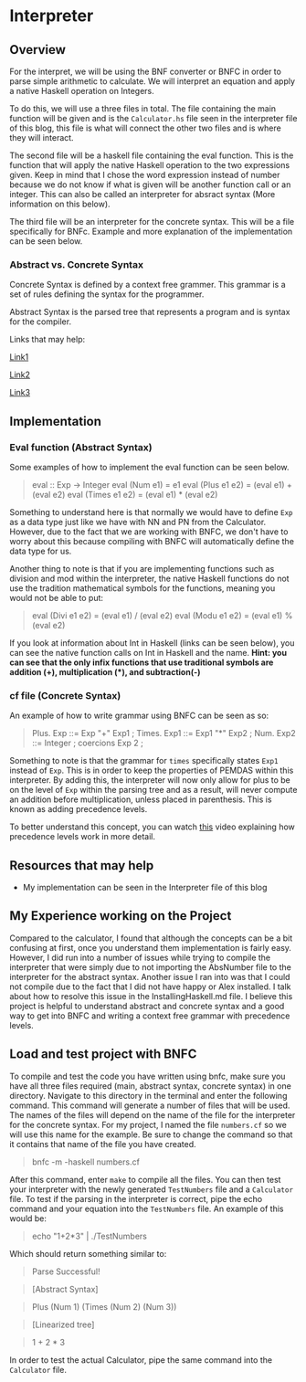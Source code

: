 # Interpreter

## Overview

For the interpret, we will be using the BNF converter or BNFC in order to parse simple arithmetic to calculate. We will interpret an equation and apply a native Haskell operation on Integers. 

To do this, we will use a three files in total. The file containing the main function will be given and is the `Calculator.hs` file seen in the interpreter file of this blog, this file is what will connect the other two files and is where they will interact.

The second file will be a haskell file containing the eval function. This is the function that will apply the native Haskell operation to the two expressions given. Keep in mind that I chose the word expression instead of number because we do not know if what is given will be another function call or an integer. This can also be called an interpreter for absract syntax (More information on this below).

The third file will be an interpreter for the concrete syntax. This will be a file specifically for BNFc. Example and more explanation of the implementation can be seen below. 

### Abstract vs. Concrete Syntax

Concrete Syntax is defined by a context free grammer. This grammar is a set of rules defining the syntax for the programmer.

Abstract Syntax is the parsed tree that represents a program and is syntax for the compiler.

Links that may help:

[Link1](https://stackoverflow.com/questions/1888854/what-is-the-difference-between-an-abstract-syntax-tree-and-a-concrete-syntax-tre)  

[Link2](http://pico.vub.ac.be/mc/absconc.html#:~:text=The%20abstract%20syntax%20is%20part,or%20compiler%20of%20a%20language.&text=The%20concrete%20syntax%20of%20a,look%20like%20to%20the%20programmer.)  

[Link3](https://eli.thegreenplace.net/2009/02/16/abstract-vs-concrete-syntax-trees)

## Implementation

### Eval function (Abstract Syntax)

Some examples of how to implement the eval function can be seen below.

> eval :: Exp -> Integer
> eval (Num e1) = e1
> eval (Plus e1 e2) = (eval e1) + (eval e2)
> eval (Times e1 e2) = (eval e1) * (eval e2) 

Something to understand here is that normally we would have to define `Exp` as a data type just like we have with NN and PN from the Calculator. However, due to the fact that we are working with BNFC, we don't have to worry about this because compiling with BNFC will automatically define the data type for us.  

Another thing to note is that if you are implementing functions such as division and mod within the interpreter, the native Haskell functions do not use the tradition mathematical symbols for the functions, meaning you would not be able to put:

> eval (Divi e1 e2) = (eval e1) / (eval e2)
> eval (Modu e1 e2) = (eval e1) % (eval e2)

If you look at information about Int in Haskell \(links can be seen below\), you can see the native function calls on Int in Haskell and the name. **Hint: you can see that the only infix functions that use traditional symbols are addition \(\+\), multiplication \(\*\), and subtraction\(\-\)**  

### cf file (Concrete Syntax)

An example of how to write grammar using BNFC can be seen as so:

> Plus. Exp ::= Exp "+" Exp1 ;
> Times. Exp1 ::= Exp1 "*" Exp2 ;
> Num. Exp2 ::= Integer ;
> coercions Exp 2 ;

Something to note is that the grammar for `times` specifically states `Exp1` instead of `Exp`. This is in order to keep the properties of PEMDAS within this interpreter. By adding this, the interpreter will now only allow for plus to be on the level of `Exp` within the parsing tree and as a result, will never compute an addition before multiplication, unless placed in parenthesis. This is known as adding precedence levels.

To better understand this concept, you can watch [this](https://www.youtube.com/watch?v=jf1xhZSpCvg) video explaining how precedence levels work in more detail.

## Resources that may help

* My implementation can be seen in the Interpreter file of this blog

## My Experience working on the Project

Compared to the calculator, I found that although the concepts can be a bit confusing at first, once you understand them implementation is fairly easy. However, I did run into a number of issues while trying to compile the interpreter that were simply due to not importing the AbsNumber file to the interpreter for the abstract syntax. Another issue I ran into was that I could not compile due to the fact that I did not have happy or Alex installed. I talk about how to resolve this issue in the InstallingHaskell.md file. I believe this project is helpful to understand abstract and concrete syntax and a good way to get into BNFC and writing a context free grammar with precedence levels.

## Load and test project with BNFC

To compile and test the code you have written using bnfc, make sure you have all three files required \(main, abstract syntax, concrete syntax\) in one directory. Navigate to this directory in the terminal and enter the following command. This command will generate a number of files that will be used. The names of the files will depend on the name of the file for the interpreter for the concrete syntax. For my project, I named the file `numbers.cf` so we will use this name for the example. Be sure to change the command so that it contains that name of the file you have created.

> bnfc -m -haskell numbers.cf

After this command, enter `make` to compile all the files. You can then test your interpreter with the newly generated `TestNumbers` file and a `Calculator` file. To test if the parsing in the interpreter is correct, pipe the echo command and your equation into the `TestNumbers` file. An example of this would be: 

> echo "1+2*3" | ./TestNumbers

Which should return something similar to:

> Parse Successful!

> [Abstract Syntax]

> Plus (Num 1) (Times (Num 2) (Num 3))

> [Linearized tree]

> 1 + 2 * 3

In order to test the actual Calculator, pipe the same command into the `Calculator` file. 
